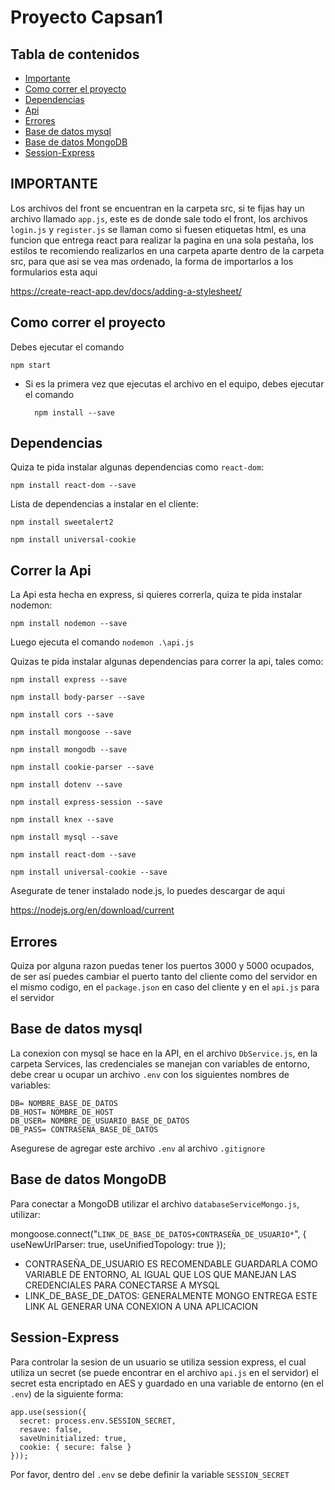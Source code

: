 # Proyecto Capsan1

## Tabla de contenidos
* [Importante](#importante)
* [Como correr el proyecto](#como-correr-el-proyecto)
* [Dependencias](#dependencias)
* [Api](#correr-la-api)
* [Errores](#errores)
* [Base de datos mysql](#base-de-datos-mysql)
* [Base de datos MongoDB](#base-de-datos-mongodb)
* [Session-Express](#session-express)

## IMPORTANTE
Los archivos del front se encuentran en la carpeta src, si te fijas hay un archivo llamado `app.js`, este es de donde sale todo el front, los archivos `login.js` y `register.js` se llaman como si fuesen etiquetas html, es una funcion que entrega react para realizar la pagina en una sola pestaña, los estilos te recomiendo realizarlos en una carpeta aparte dentro de la carpeta src, para que asi se vea mas ordenado, la forma de importarlos a los formularios esta aqui 

https://create-react-app.dev/docs/adding-a-stylesheet/

## Como correr el proyecto
Debes ejecutar el comando 

    npm start

* Si es la primera vez que ejecutas el archivo en el equipo, debes ejecutar el comando 

        npm install --save

## Dependencias

Quiza te pida instalar algunas dependencias como `react-dom`:

    npm install react-dom --save

Lista de dependencias a instalar en el cliente:

    npm install sweetalert2

    npm install universal-cookie

## Correr la Api 
La Api esta hecha en express, si quieres correrla, quiza te pida instalar nodemon:

    npm install nodemon --save

Luego ejecuta el comando `nodemon .\api.js`

Quizas te pida instalar algunas dependencias para correr la api, tales como:

    npm install express --save

    npm install body-parser --save

    npm install cors --save

    npm install mongoose --save

    npm install mongodb --save

    npm install cookie-parser --save

    npm install dotenv --save

    npm install express-session --save

    npm install knex --save

    npm install mysql --save

    npm install react-dom --save

    npm install universal-cookie --save

Asegurate de tener instalado node.js, lo puedes descargar de aqui 

https://nodejs.org/en/download/current

## Errores

Quiza por alguna razon puedas tener los puertos 3000 y 5000 ocupados, de ser así puedes cambiar el puerto tanto del cliente como del servidor en el mismo codigo, en el `package.json` en caso del cliente y en el `api.js` para el servidor

## Base de datos mysql

La conexion con mysql se hace en la API, en el archivo `DbService.js`, en la carpeta Services, las credenciales se manejan con variables de entorno, debe crear u ocupar un archivo `.env` con los siguientes nombres de variables:

    DB= NOMBRE_BASE_DE_DATOS
    DB_HOST= NOMBRE_DE_HOST
    DB_USER= NOMBRE_DE_USUARIO_BASE_DE_DATOS
    DB_PASS= CONTRASEÑA_BASE_DE_DATOS

Asegurese de agregar este archivo `.env` al archivo `.gitignore`

## Base de datos MongoDB

Para conectar a MongoDB utilizar el archivo `databaseServiceMongo.js`, utilizar:

mongoose.connect("`LINK_DE_BASE_DE_DATOS+CONTRASEÑA_DE_USUARIO*`", { useNewUrlParser: true, useUnifiedTopology: true });

* CONTRASEÑA_DE_USUARIO ES RECOMENDABLE GUARDARLA COMO VARIABLE DE ENTORNO, AL IGUAL QUE LOS QUE MANEJAN LAS CREDENCIALES PARA CONECTARSE A MYSQL
* LINK_DE_BASE_DE_DATOS: GENERALMENTE MONGO ENTREGA ESTE LINK AL GENERAR UNA CONEXION A UNA APLICACION

## Session-Express

Para controlar la sesion de un usuario se utiliza session express, el cual utiliza un secret (se puede encontrar en el archivo `api.js` en el servidor) el secret esta encriptado en AES y guardado en una variable de entorno (en el `.env`) de la siguiente forma:

    app.use(session({
      secret: process.env.SESSION_SECRET, 
      resave: false,
      saveUninitialized: true,
      cookie: { secure: false } 
    }));

Por favor, dentro del `.env` se debe definir la variable `SESSION_SECRET`

